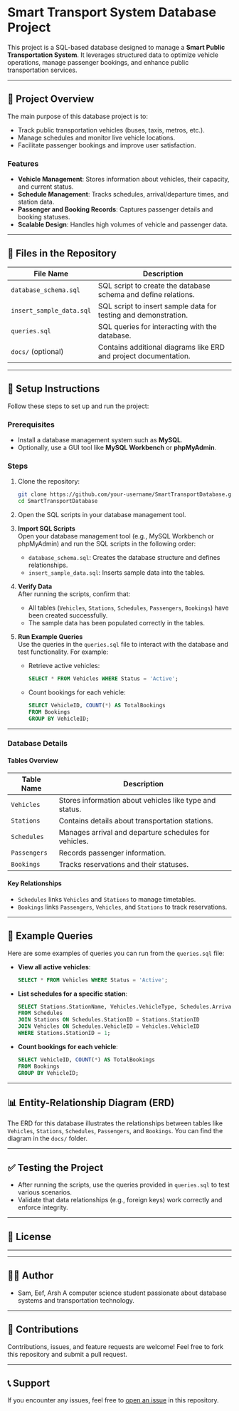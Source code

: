 # Smart Transport System Database Project

This project is a SQL-based database designed to manage a **Smart Public Transportation System**. It leverages structured data to optimize vehicle operations, manage passenger bookings, and enhance public transportation services.

---

## 📖 Project Overview
The main purpose of this database project is to:
- Track public transportation vehicles (buses, taxis, metros, etc.).
- Manage schedules and monitor live vehicle locations.
- Facilitate passenger bookings and improve user satisfaction.

### **Features**
- **Vehicle Management**: Stores information about vehicles, their capacity, and current status.
- **Schedule Management**: Tracks schedules, arrival/departure times, and station data.
- **Passenger and Booking Records**: Captures passenger details and booking statuses.
- **Scalable Design**: Handles high volumes of vehicle and passenger data.

---

## 📂 Files in the Repository

| File Name              | Description                                                     |
|------------------------|-----------------------------------------------------------------|
| `database_schema.sql`  | SQL script to create the database schema and define relations. |
| `insert_sample_data.sql` | SQL script to insert sample data for testing and demonstration. |
| `queries.sql`          | SQL queries for interacting with the database.                |
| `docs/` (optional)     | Contains additional diagrams like ERD and project documentation.|

---

## 🔧 Setup Instructions

Follow these steps to set up and run the project:

### **Prerequisites**
- Install a database management system such as **MySQL**.
- Optionally, use a GUI tool like **MySQL Workbench** or **phpMyAdmin**.

### **Steps**
1. Clone the repository:
   ```bash
   git clone https://github.com/your-username/SmartTransportDatabase.git
   cd SmartTransportDatabase

2. Open the SQL scripts in your database management tool.

3. **Import SQL Scripts**  
   Open your database management tool (e.g., MySQL Workbench or phpMyAdmin) and run the SQL scripts in the following order:
   - `database_schema.sql`: Creates the database structure and defines relationships.
   - `insert_sample_data.sql`: Inserts sample data into the tables.

4. **Verify Data**  
   After running the scripts, confirm that:
   - All tables (`Vehicles`, `Stations`, `Schedules`, `Passengers`, `Bookings`) have been created successfully.
   - The sample data has been populated correctly in the tables.

5. **Run Example Queries**  
   Use the queries in the `queries.sql` file to interact with the database and test functionality. For example:
   - Retrieve active vehicles:
     ```sql
     SELECT * FROM Vehicles WHERE Status = 'Active';
     ```
   - Count bookings for each vehicle:
     ```sql
     SELECT VehicleID, COUNT(*) AS TotalBookings
     FROM Bookings
     GROUP BY VehicleID;
     ```

---

### **Database Details**

#### **Tables Overview**
| Table Name    | Description                                              |
|---------------|----------------------------------------------------------|
| `Vehicles`    | Stores information about vehicles like type and status.  |
| `Stations`    | Contains details about transportation stations.          |
| `Schedules`   | Manages arrival and departure schedules for vehicles.    |
| `Passengers`  | Records passenger information.                           |
| `Bookings`    | Tracks reservations and their statuses.                  |

#### **Key Relationships**
- `Schedules` links `Vehicles` and `Stations` to manage timetables.
- `Bookings` links `Passengers`, `Vehicles`, and `Stations` to track reservations.

---

## 🚀 Example Queries

Here are some examples of queries you can run from the `queries.sql` file:

- **View all active vehicles**:
  ```sql
  SELECT * FROM Vehicles WHERE Status = 'Active';
  ```

- **List schedules for a specific station**:
  ```sql
  SELECT Stations.StationName, Vehicles.VehicleType, Schedules.ArrivalTime, Schedules.DepartureTime
  FROM Schedules
  JOIN Stations ON Schedules.StationID = Stations.StationID
  JOIN Vehicles ON Schedules.VehicleID = Vehicles.VehicleID
  WHERE Stations.StationID = 1;
  ```

- **Count bookings for each vehicle**:
  ```sql
  SELECT VehicleID, COUNT(*) AS TotalBookings
  FROM Bookings
  GROUP BY VehicleID;
  ```

---

## 📊 Entity-Relationship Diagram (ERD)

The ERD for this database illustrates the relationships between tables like `Vehicles`, `Stations`, `Schedules`, `Passengers`, and `Bookings`. You can find the diagram in the `docs/` folder.

---

## ✅ Testing the Project
- After running the scripts, use the queries provided in `queries.sql` to test various scenarios.
- Validate that data relationships (e.g., foreign keys) work correctly and enforce integrity.

---

## 📃 License
***

---

## 👩‍💻 Author
- Sam, Eef, Arsh
  A computer science student passionate about database systems and transportation technology.

---

## 🙌 Contributions
Contributions, issues, and feature requests are welcome! Feel free to fork this repository and submit a pull request.

---

## 📞 Support
If you encounter any issues, feel free to [open an issue](https://github.com/your-username/SmartTransportDatabase/issues) in this repository.
